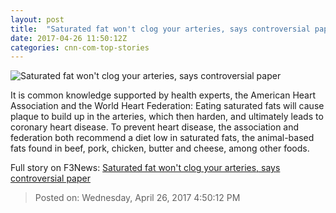 ```yaml
---
layout: post
title:  "Saturated fat won't clog your arteries, says controversial paper"
date: 2017-04-26 11:50:12Z
categories: cnn-com-top-stories
---
```


![Saturated fat won't clog your arteries, says controversial paper](http://i2.cdn.cnn.com/cnnnext/dam/assets/160331175225-high-fat-hamburger-super-tease.jpg)

It is common knowledge supported by health experts, the American Heart Association and the World Heart Federation: Eating saturated fats will cause plaque to build up in the arteries, which then harden, and ultimately leads to coronary heart disease. To prevent heart disease, the association and federation both recommend a diet low in saturated fats, the animal-based fats found in beef, pork, chicken, butter and cheese, among other foods.


Full story on F3News: [Saturated fat won't clog your arteries, says controversial paper](http://www.f3nws.com/n/ZHknME)

> Posted on: Wednesday, April 26, 2017 4:50:12 PM
